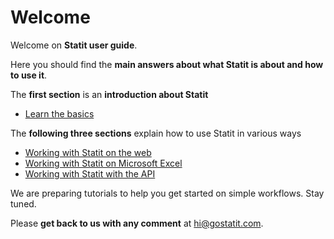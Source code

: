 # Welcome

Welcome on **Statit user guide**.  

Here you should find the **main answers about what Statit is about and how to use it**.

The **first section** is an **introduction about Statit**

* [Learn the basics](what_is.md)

The **following three sections** explain how to use Statit in various ways

* [Working with Statit on the web](gs_web.md)
* [Working with Statit on Microsoft Excel](gs_excel.md)
* [Working with Statit with the API ](gs_api.md)

We are preparing tutorials to help you get started on simple workflows. Stay tuned.

Please **get back to us with any comment** at [hi@gostatit.com](mailto:hi@gostatit.com).
